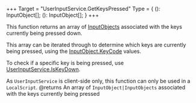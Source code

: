 +++
Target = "UserInputService.GetKeysPressed"
Type = { (): InputObject[]; (): InputObject[]; }
+++

This function returns an array of [InputObjects](https://developer.roblox.com/api-reference/class/InputObject) associated with the keys currently being pressed down.This array can be iterated through to determine which keys are currently being pressed, using the [InputObject.KeyCode](https://developer.roblox.com/api-reference/property/InputObject/KeyCode) values.To check if a specific key is being pressed, use [UserInputService.IsKeyDown](https://developer.roblox.com/api-reference/function/UserInputService/IsKeyDown).As `UserInputService` is client-side only, this function can only be used in a `LocalScript`.@returns An array of `InputObject|InputObjects` associated with the keys currently being pressed